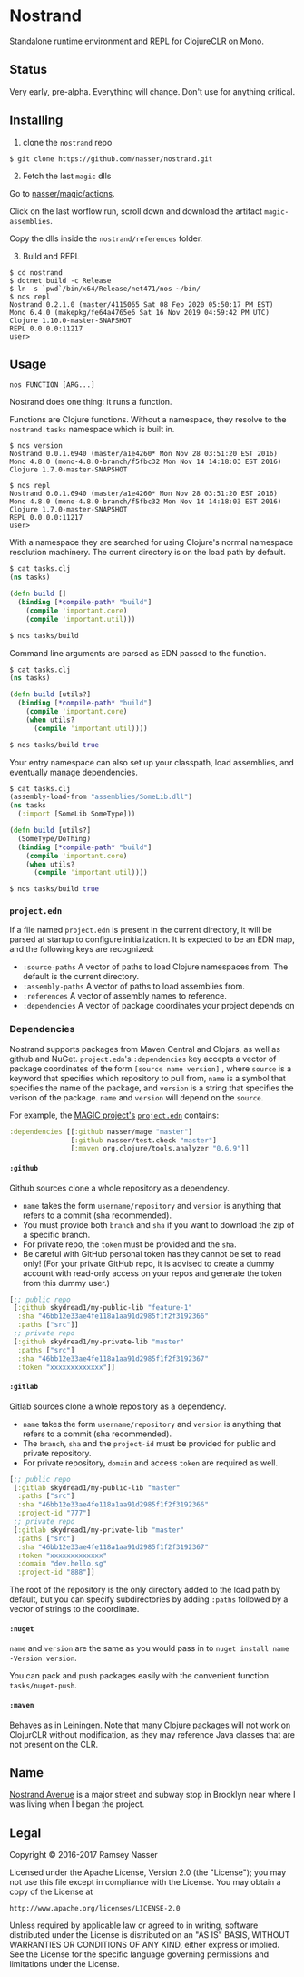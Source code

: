 # Nostrand
Standalone runtime environment and REPL for ClojureCLR on Mono.

## Status
Very early, pre-alpha. Everything will change. Don't use for anything critical.

## Installing

1. clone the `nostrand` repo

```
$ git clone https://github.com/nasser/nostrand.git
```

2. Fetch the last `magic` dlls

Go to [nasser/magic/actions](https://github.com/nasser/magic/actions).

Click on the last worflow run, scroll down and download the artifact `magic-assemblies`.

Copy the dlls inside the `nostrand/references` folder.

3. Build and REPL

```
$ cd nostrand
$ dotnet build -c Release
$ ln -s `pwd`/bin/x64/Release/net471/nos ~/bin/
$ nos repl
Nostrand 0.2.1.0 (master/4115065 Sat 08 Feb 2020 05:50:17 PM EST)
Mono 6.4.0 (makepkg/fe64a4765e6 Sat 16 Nov 2019 04:59:42 PM UTC)
Clojure 1.10.0-master-SNAPSHOT
REPL 0.0.0.0:11217
user>
```

## Usage

```
nos FUNCTION [ARG...]
```

Nostrand does one thing: it runs a function.

Functions are Clojure functions. Without a namespace, they resolve to the `nostrand.tasks` namespace which is built in.

```
$ nos version
Nostrand 0.0.1.6940 (master/a1e4260* Mon Nov 28 03:51:20 EST 2016)
Mono 4.8.0 (mono-4.8.0-branch/f5fbc32 Mon Nov 14 14:18:03 EST 2016)
Clojure 1.7.0-master-SNAPSHOT

$ nos repl
Nostrand 0.0.1.6940 (master/a1e4260* Mon Nov 28 03:51:20 EST 2016)
Mono 4.8.0 (mono-4.8.0-branch/f5fbc32 Mon Nov 14 14:18:03 EST 2016)
Clojure 1.7.0-master-SNAPSHOT
REPL 0.0.0.0:11217
user>
```

With a namespace they are searched for using Clojure's normal namespace resolution machinery. The current directory is on the load path by default.

```clojure
$ cat tasks.clj
(ns tasks)

(defn build []
  (binding [*compile-path* "build"]
    (compile 'important.core)
    (compile 'important.util)))

$ nos tasks/build
```

Command line arguments are parsed as EDN passed to the function.

```clojure
$ cat tasks.clj
(ns tasks)

(defn build [utils?]
  (binding [*compile-path* "build"]
    (compile 'important.core)
    (when utils?
      (compile 'important.util))))

$ nos tasks/build true
```

Your entry namespace can also set up your classpath, load assemblies, and eventually manage dependencies.  

```clojure
$ cat tasks.clj
(assembly-load-from "assemblies/SomeLib.dll")
(ns tasks
  (:import [SomeLib SomeType]))

(defn build [utils?]
  (SomeType/DoThing)
  (binding [*compile-path* "build"]
    (compile 'important.core)
    (when utils?
      (compile 'important.util))))

$ nos tasks/build true
```

### `project.edn`
If a file named `project.edn` is present in the current directory, it will be parsed at startup to configure initialization. It is expected to be an EDN map, and the following keys are recognized:

* `:source-paths` A vector of paths to load Clojure namespaces from. The default is the current directory.
* `:assembly-paths` A vector of paths to load assemblies from.
* `:references` A vector of assembly names to reference.
* `:dependencies` A vector of package coordinates your project depends on

### Dependencies

Nostrand supports packages from Maven Central and Clojars, as well as github and NuGet. `project.edn`'s `:dependencies` key accepts a vector of package coordinates of the form `[source name version]` , where `source` is a keyword that specifies which repository to pull from, `name` is a symbol that specifies the name of the package, and `version` is a string that specifies the verison of the package. `name` and `version` will depend on the `source`.

For example, the [MAGIC project's](https://github.com/nasser/magic) [`project.edn`](https://github.com/nasser/magic/blob/master/project.edn) contains:

```clojure
:dependencies [[:github nasser/mage "master"]
               [:github nasser/test.check "master"]
               [:maven org.clojure/tools.analyzer "0.6.9"]]
```

#### `:github`
Github sources clone a whole repository as a dependency.

- `name` takes the form `username/repository` and `version` is anything that refers to a commit (sha recommended).
- You must provide both `branch` and `sha` if you want to download the zip of a specific branch.
- For private repo, the `token` must be provided and the `sha`.
- Be careful with GitHub personal token has they cannot be set to read only! (For your private GitHub repo, it is advised to create a dummy account with read-only access on your repos and generate the token from this dummy user.)

```clojure
[;; public repo
 [:github skydread1/my-public-lib "feature-1"
  :sha "46bb12e33ae4fe118a1aa91d2985f1f2f3192366"
  :paths ["src"]]
 ;; private repo
 [:github skydread1/my-private-lib "master"
  :paths ["src"]
  :sha "46bb12e33ae4fe118a1aa91d2985f1f2f3192367"
  :token "xxxxxxxxxxxxx"]]
```

#### `:gitlab`
Gitlab sources clone a whole repository as a dependency.

- `name` takes the form `username/repository` and `version` is  anything that refers to a commit (sha recommended).
- The `branch`, `sha` and the `project-id` must be provided for public and private repository.
- For private repository, `domain` and access `token` are required as well.

```clojure
[;; public repo
 [:gitlab skydread1/my-public-lib "master"
  :paths ["src"]
  :sha "46bb12e33ae4fe118a1aa91d2985f1f2f3192366"
  :project-id "777"]
 ;; private repo
 [:gitlab skydread1/my-private-lib "master"
  :paths ["src"]
  :sha "46bb12e33ae4fe118a1aa91d2985f1f2f3192367"
  :token "xxxxxxxxxxxxx"
  :domain "dev.hello.sg"
  :project-id "888"]]
```

The root of the repository is the only directory added to the load path by default, but you can specify subdirectories by adding `:paths` followed by a vector of strings to the coordinate.

#### `:nuget`
`name` and `version` are the same as you would pass in to `nuget install name -Version version`.

You can pack and push packages easily with the convenient function `tasks/nuget-push`.

#### `:maven`
Behaves as in Leiningen. Note that many Clojure packages will not work on ClojurCLR without modification, as they may reference Java classes that are not present on the CLR.

## Name
[Nostrand Avenue](https://en.wikipedia.org/wiki/Nostrand_Avenue) is a major street and subway stop in Brooklyn near where I was living when I began the project.

## Legal
Copyright © 2016-2017 Ramsey Nasser

Licensed under the Apache License, Version 2.0 (the "License"); you may not use this file except in compliance with the License. You may obtain a copy of the License at

```
http://www.apache.org/licenses/LICENSE-2.0
```

Unless required by applicable law or agreed to in writing, software distributed under the License is distributed on an "AS IS" BASIS, WITHOUT WARRANTIES OR CONDITIONS OF ANY KIND, either express or implied. See the License for the specific language governing permissions and limitations under the License.
